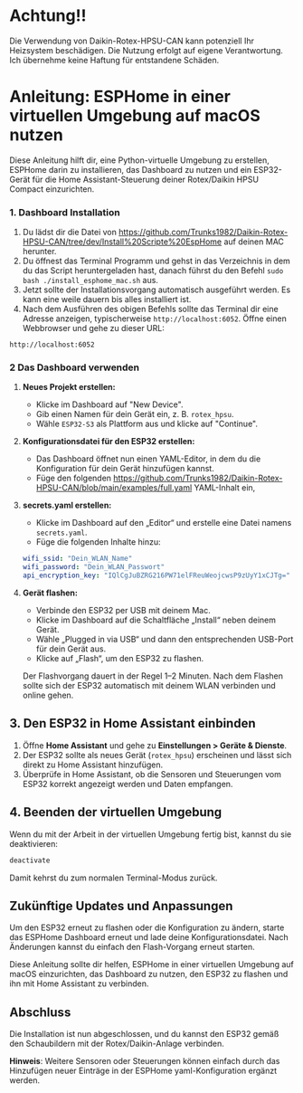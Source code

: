 
# Achtung!!
Die Verwendung von Daikin-Rotex-HPSU-CAN kann potenziell Ihr Heizsystem beschädigen. Die Nutzung erfolgt auf eigene Verantwortung. Ich übernehme keine Haftung für entstandene Schäden.

# Anleitung: ESPHome in einer virtuellen Umgebung auf macOS nutzen

Diese Anleitung hilft dir, eine Python-virtuelle Umgebung zu erstellen, ESPHome darin zu installieren, das Dashboard zu nutzen und ein ESP32-Gerät für die Home Assistant-Steuerung deiner Rotex/Daikin HPSU Compact einzurichten.

### 1. Dashboard Installation

1. Du lädst dir die Datei von https://github.com/Trunks1982/Daikin-Rotex-HPSU-CAN/tree/dev/Install%20Scripte%20EspHome auf deinen MAC herunter.
2. Du öffnest das Terminal Programm und gehst in das Verzeichnis in dem du das Script heruntergeladen hast, danach führst du den Befehl ```sudo bash ./install_esphome_mac.sh``` aus.
3. Jetzt sollte der Installationsvorgang automatisch ausgeführt werden. Es kann eine weile dauern bis alles installiert ist.
4. Nach dem Ausführen des obigen Befehls sollte das Terminal dir eine Adresse anzeigen, typischerweise `http://localhost:6052`. Öffne einen Webbrowser und gehe zu dieser URL:

```
http://localhost:6052
```

### 2 Das Dashboard verwenden

1. **Neues Projekt erstellen:**
   - Klicke im Dashboard auf "New Device".
   - Gib einen Namen für dein Gerät ein, z. B. `rotex_hpsu`.
   - Wähle `ESP32-S3` als Plattform aus und klicke auf "Continue".

2. **Konfigurationsdatei für den ESP32 erstellen:**
   - Das Dashboard öffnet nun einen YAML-Editor, in dem du die Konfiguration für dein Gerät hinzufügen kannst.
   - Füge den folgenden https://github.com/Trunks1982/Daikin-Rotex-HPSU-CAN/blob/main/examples/full.yaml YAML-Inhalt ein,


3. **secrets.yaml erstellen:**
   - Klicke im Dashboard auf den „Editor“ und erstelle eine Datei namens `secrets.yaml`.
   - Füge die folgenden Inhalte hinzu:

   ```yaml
   wifi_ssid: "Dein_WLAN_Name"
   wifi_password: "Dein_WLAN_Passwort"
   api_encryption_key: "IQlCgJuBZRG216PW71elFReuWeojcwsP9zUyY1xCJTg="
   ```

4. **Gerät flashen:**
   - Verbinde den ESP32 per USB mit deinem Mac.
   - Klicke im Dashboard auf die Schaltfläche „Install“ neben deinem Gerät.
   - Wähle „Plugged in via USB“ und dann den entsprechenden USB-Port für dein Gerät aus.
   - Klicke auf „Flash“, um den ESP32 zu flashen.

   Der Flashvorgang dauert in der Regel 1–2 Minuten. Nach dem Flashen sollte sich der ESP32 automatisch mit deinem WLAN verbinden und online gehen.

## 3. Den ESP32 in Home Assistant einbinden

1. Öffne **Home Assistant** und gehe zu **Einstellungen > Geräte & Dienste**.
2. Der ESP32 sollte als neues Gerät (`rotex_hpsu`) erscheinen und lässt sich direkt zu Home Assistant hinzufügen.
3. Überprüfe in Home Assistant, ob die Sensoren und Steuerungen vom ESP32 korrekt angezeigt werden und Daten empfangen.

## 4. Beenden der virtuellen Umgebung

Wenn du mit der Arbeit in der virtuellen Umgebung fertig bist, kannst du sie deaktivieren:

```bash
deactivate
```

Damit kehrst du zum normalen Terminal-Modus zurück.

## Zukünftige Updates und Anpassungen

Um den ESP32 erneut zu flashen oder die Konfiguration zu ändern, starte das ESPHome Dashboard erneut und lade deine Konfigurationsdatei. Nach Änderungen kannst du einfach den Flash-Vorgang erneut starten.

Diese Anleitung sollte dir helfen, ESPHome in einer virtuellen Umgebung auf macOS einzurichten, das Dashboard zu nutzen, den ESP32 zu flashen und ihn mit Home Assistant zu verbinden.

## Abschluss

Die Installation ist nun abgeschlossen, und du kannst den ESP32 gemäß den Schaubildern mit der Rotex/Daikin-Anlage verbinden.


**Hinweis**: Weitere Sensoren oder Steuerungen können einfach durch das Hinzufügen neuer Einträge in der ESPHome yaml-Konfiguration ergänzt werden.



